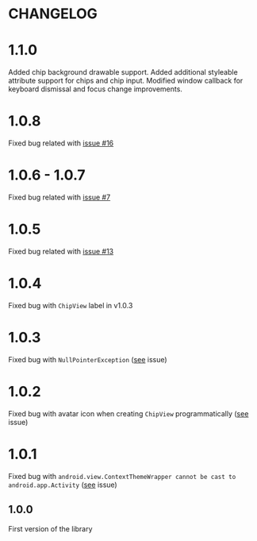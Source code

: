 # CHANGELOG

# 1.1.0

Added chip background drawable support. Added additional styleable attribute support for chips and chip input. Modified window callback for keyboard dismissal and focus change improvements.

# 1.0.8

Fixed bug related with [issue #16](https://github.com/pchmn/MaterialChipsInput/issues/16)

# 1.0.6 - 1.0.7

Fixed bug related with [issue #7](https://github.com/pchmn/MaterialChipsInput/issues/7)

# 1.0.5

Fixed bug related with [issue #13](https://github.com/pchmn/MaterialChipsInput/issues/13)

# 1.0.4

Fixed bug with `ChipView` label in v1.0.3

# 1.0.3

Fixed bug with  `NullPointerException` ([see](https://github.com/pchmn/MaterialChipsInput/issues/3) issue)

# 1.0.2

Fixed bug with avatar icon when creating `ChipView` programmatically ([see](https://github.com/pchmn/MaterialChipsInput/issues/2) issue)

# 1.0.1

Fixed bug with `android.view.ContextThemeWrapper cannot be cast to android.app.Activity` ([see](https://github.com/pchmn/MaterialChipsInput/issues/1) issue)

## 1.0.0

First version of the library
